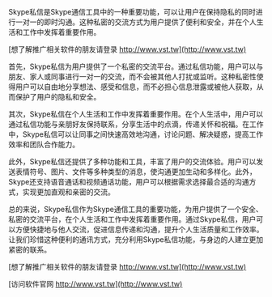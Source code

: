 Skype私信是Skype通信工具中的一种重要功能，可以让用户在保持隐私的同时进行一对一的即时沟通。这种私密的交流方式为用户提供了便利和安全，并在个人生活和工作中发挥着重要作用。

[想了解推广相关软件的朋友请登录 http://www.vst.tw](http://www.vst.tw)

首先，Skype私信为用户提供了一个私密的交流平台。通过私信功能，用户可以与朋友、家人或同事进行一对一的交流，而不会被其他人打扰或监听。这种私密性使得用户可以自由地分享想法、感受和信息，而不必担心信息泄露或被他人获取，从而保护了用户的隐私和安全。

其次，Skype私信在个人生活和工作中发挥着重要作用。在个人生活中，用户可以通过私信功能与亲朋好友保持联系，分享生活中的点滴，传递关怀和祝福。在工作中，Skype私信可以让同事之间快速高效地沟通，讨论问题、解决疑惑，提高工作效率和团队合作能力。

此外，Skype私信还提供了多种功能和工具，丰富了用户的交流体验。用户可以发送表情符号、图片、文件等多种类型的消息，使沟通更加生动和多样化。此外，Skype还支持语音通话和视频通话功能，用户可以根据需求选择最合适的沟通方式，实现更加直观和亲密的交流。

总的来说，Skype私信作为Skype通信工具的重要功能，为用户提供了一个安全、私密的交流平台，在个人生活和工作中发挥着重要作用。通过Skype私信，用户可以方便快捷地与他人交流，促进信息传递和沟通，提升个人生活质量和工作效率。让我们珍惜这种便利的通讯方式，充分利用Skype私信功能，与身边的人建立更加紧密的联系。

[想了解推广相关软件的朋友请登录 http://www.vst.tw](http://www.vst.tw)


[访问软件官网 http://www.vst.tw](http://www.vst.tw)
